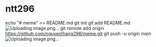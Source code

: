 # ntt296 
echo "# meme" >> README.md
git init
git add README.md
![Uploading image.png…]()
git remote add origin https://github.com/nguyenthang296/meme.git
git push -u origin main
![Uploading image.png…]()
